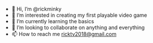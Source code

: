 - 👋 Hi, I’m @rickminky
- 👀 I’m interested in creating my first playable video game
- 🌱 I’m currently learning the basics
- 💞️ I’m looking to collaborate on anything and everything
- 📫 How to reach me ricktv2018@gmail.com

<!---
rickminky/rickminky is a ✨ special ✨ repository because its `README.md` (this file) appears on your GitHub profile.
You can click the Preview link to take a look at your changes.
--->
